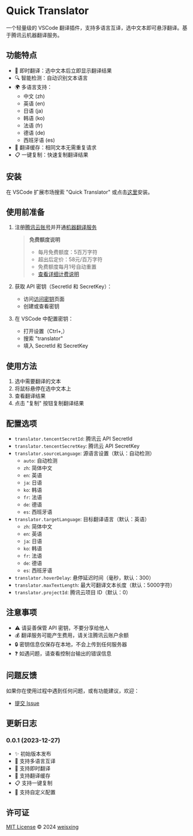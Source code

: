 # Quick Translator

一个轻量级的 VSCode 翻译插件，支持多语言互译，选中文本即可悬浮翻译。基于腾讯云机器翻译服务。

## 功能特点

- 🚀 即时翻译：选中文本后立即显示翻译结果
- 🔍 智能检测：自动识别文本语言
- 🌍 多语言支持：
  - 中文 (zh)
  - 英语 (en)
  - 日语 (ja)
  - 韩语 (ko)
  - 法语 (fr)
  - 德语 (de)
  - 西班牙语 (es)
- 💾 翻译缓存：相同文本无需重复请求
- 📋 一键复制：快速复制翻译结果

## 安装

在 VSCode 扩展市场搜索 "Quick Translator" 或点击[这里](https://marketplace.visualstudio.com/items?itemName=weisxing.quick-translator)安装。

## 使用前准备

1. 注册[腾讯云账号](https://cloud.tencent.com/)并开通[机器翻译服务](https://cloud.tencent.com/product/tmt)

    > **免费额度说明**
    > - 每月免费额度：5百万字符
    > - 超出后定价：58元/百万字符
    > - 免费额度每月1号自动重置
    > - [查看详细计费说明](https://cloud.tencent.com/document/product/551/35017)

2. 获取 API 密钥（SecretId 和 SecretKey）：
   - 访问[访问密钥](https://console.cloud.tencent.com/cam/capi)页面
   - 创建或查看密钥
3. 在 VSCode 中配置密钥：
   - 打开设置（Ctrl+,）
   - 搜索 "translator"
   - 填入 SecretId 和 SecretKey

## 使用方法

1. 选中需要翻译的文本
2. 将鼠标悬停在选中文本上
3. 查看翻译结果
4. 点击 "复制" 按钮复制翻译结果

## 配置选项

- `translator.tencentSecretId`: 腾讯云 API SecretId
- `translator.tencentSecretKey`: 腾讯云 API SecretKey
- `translator.sourceLanguage`: 源语言设置（默认：自动检测）
  - `auto`: 自动检测
  - `zh`: 简体中文
  - `en`: 英语
  - `ja`: 日语
  - `ko`: 韩语
  - `fr`: 法语
  - `de`: 德语
  - `es`: 西班牙语
- `translator.targetLanguage`: 目标翻译语言（默认：英语）
  - `zh`: 简体中文
  - `en`: 英语
  - `ja`: 日语
  - `ko`: 韩语
  - `fr`: 法语
  - `de`: 德语
  - `es`: 西班牙语
- `translator.hoverDelay`: 悬停延迟时间（毫秒，默认：300）
- `translator.maxTextLength`: 最大可翻译文本长度（默认：5000字符）
- `translator.projectId`: 腾讯云项目 ID（默认：0）

## 注意事项

- ⚠️ 请妥善保管 API 密钥，不要分享给他人
- 💰 翻译服务可能产生费用，请关注腾讯云账户余额
- 🔒 密钥信息仅保存在本地，不会上传到任何服务器
- ❓ 如遇问题，请查看控制台输出的错误信息

## 问题反馈

如果你在使用过程中遇到任何问题，或有功能建议，欢迎：

- [提交 Issue](https://github.com/weisxing/quick-translator/issues)

## 更新日志

### 0.0.1 (2023-12-27)
- ✨ 初始版本发布
- 🌟 支持多语言互译
- 🚀 支持即时翻译
- 💾 支持翻译缓存
- 📋 支持一键复制
- 🔧 支持自定义配置

## 许可证

[MIT License](LICENSE) © 2024 [weisxing](https://github.com/weisxing) 
